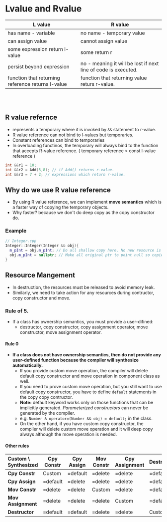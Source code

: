 # Lvalue and Rvalue

| L value | R value |
| ----- | ----- |
| has name - variable | no name - temporary value |
| can assign value | cannot assign value |
| some expression return l-value | some return r |
| persist beyond expression | no - meaning it will be lost if next line of code is executed. |
| function that returning reference returns l-value | function that returning value returs r-value.

<br />
<br />

## R value refernce
- represents a temporary where it is invoked by `&&` statement to r-value.
- R value reference can not bind to l-values but temporaries.
- Constant references can bind to temporaries
- In overloading functinos, the temporary will always bind to the function that accepts R-value reference. ( temporary reference > const l-value reference )
```cpp
int &&r1 = 10;
int &&r2 = Add(5,8); // if Add() returns r-value.
int &&r3 = 7 + 2; // expressions which return r-value.
```

## Why do we use R value reference
- By using R value reference, we can implement **move semantics** which is a faster way of copying the temporary objects.
- Why faster? because we don't do deep copy as the copy constructor do.

### Example
```cpp
// Integer.cpp
Integer::Integer(Integer && obj){
  m_pInt = obj.m_pInt; // Do all shallow copy here. No new resource is allocated.
  obj.m_pInt = nullptr; // Make all original ptr to point null so copied temporary object will not be clashed when temporary object calls destructor.
}
```

## Resource Mangement
- In destruction, the resources must be released to avoid memory leak.
- Similarly, we need to take action for any resources during contructor, copy constructor and move.

### Rule of 5.
- If a class has ownership semantics, you must provide a user-difined:
  - destructor, copy constructor, copy assignment operator, move constructor, move assignment operator.

#### Rule 0
- **If a class does not have ownership semantics, then do not provide any user-defined function because the compiler will synthesize automatically.**
  - If you provide custom move operation, the compiler will delete default copy constructor and move operation in component class as well.
  - If you need to prove custom move operation, but you still want to use default copy constructor, you have to define `default` statements in the copy copy contructor.
  - **Note:** default keyword works only on those functions that can be implicitly generated. *Parameterized constructors* can never be generated by the compiler.
  - e.g. `Number & operator=(Number && obj) = default;` in the class.
  - On the other hand, if you have custom copy constructor, the compiler will delete custom move operation and it will deep copy always although the move operation is needed.

#### Other rules
| Custom \ Synthesized | Cpy Constr | Cpy Assign | Mov Constr | Cpy Assignment | Destructor |
| :---                 | ---        | ---        | ---        | ---            | ---        |
| **Cpy Constr**       | Custom     | =default   | =delete    | =delete        | =default   |
| **Cpy Assign**       | =default   | =delete    | =delete    | =delete        | =default   |
| **Mov Constr**       | =delete    | =delete    | Custom     | =delete        | =default   |
| **Mov Assignment**   | =delete    | =delete    | =delete    | Custom         | =default   |
| **Destructor**       | =default   | =default   | =delete    | =delete        | Custom     |



